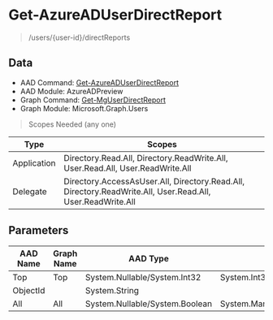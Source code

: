 # Get-AzureADUserDirectReport

> /users/{user-id}/directReports

## Data

+ AAD Command: [Get-AzureADUserDirectReport](https://docs.microsoft.com/en-us/powershell/module/AzureADPreview/Get-AzureADUserDirectReport)
+ AAD Module: AzureADPreview
+ Graph Command: [Get-MgUserDirectReport](https://docs.microsoft.com/en-us/powershell/module/Microsoft.Graph.Users/Get-MgUserDirectReport)
+ Graph Module: Microsoft.Graph.Users

> Scopes Needed (any one)

|Type|Scopes|
|---|---|
|Application|Directory.Read.All, Directory.ReadWrite.All, User.Read.All, User.ReadWrite.All|
|Delegate|Directory.AccessAsUser.All, Directory.Read.All, Directory.ReadWrite.All, User.Read.All, User.ReadWrite.All|

## Parameters

|AAD Name|Graph Name|AAD Type|Graph Type|Infos|
|---|---|---|---|---|
|Top|Top|System.Nullable/System.Int32|System.Int32||
|ObjectId||System.String|||
|All|All|System.Nullable/System.Boolean|System.Management.Automation.SwitchParameter||

